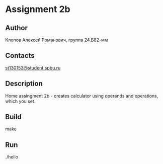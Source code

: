 # Assignment 2b
## Author
Клопов Алексей Романович, группа 24.Б82-мм
## Contacts
st130153@student.spbu.ru
## Description
Home assingment 2b - creates calculator using operands and operations, which you set.
## Build
make
## Run
./hello
